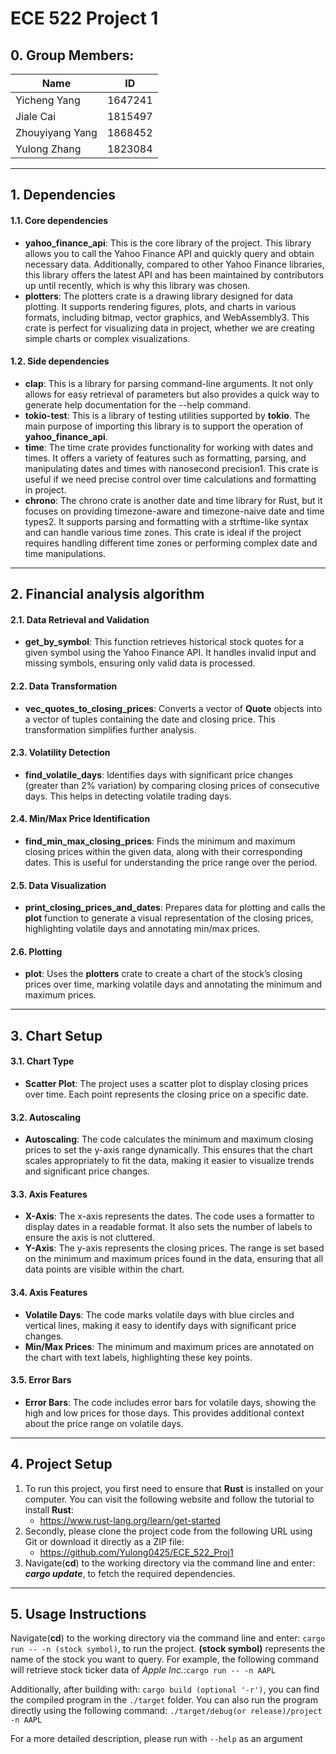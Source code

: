 # ECE 522 Project 1

## 0. Group Members: 
| Name      | ID      |
| ------------- | ------------- |
| Yicheng Yang | 1647241 |
| Jiale Cai | 1815497 |
| Zhouyiyang Yang | 1868452 |
| Yulong Zhang | 1823084 |
___

## 1. Dependencies
#### 1.1. Core dependencies
- **yahoo_finance_api**: This is the core library of the project. This library allows you to call the Yahoo Finance API and quickly query and obtain necessary data. Additionally, compared to other Yahoo Finance libraries, this library offers the latest API and has been maintained by contributors up until recently, which is why this library was chosen.
- **plotters**: The plotters crate is a drawing library designed for data plotting. It supports rendering figures, plots, and charts in various formats, including bitmap, vector graphics, and WebAssembly3. This crate is perfect for visualizing data in project, whether we are creating simple charts or complex visualizations.
#### 1.2. Side dependencies
- **clap**: This is a library for parsing command-line arguments. It not only allows for easy retrieval of parameters but also provides a quick way to generate help documentation for the --help command.
- **tokio-test**: This is a library of testing utilities supported by **tokio**. The main purpose of importing this library is to support the operation of **yahoo_finance_api**.
- **time**: The time crate provides functionality for working with dates and times. It offers a variety of features such as formatting, parsing, and manipulating dates and times with nanosecond precision1. This crate is useful if we need precise control over time calculations and formatting in project.
- **chrono**: The chrono crate is another date and time library for Rust, but it focuses on providing timezone-aware and timezone-naive date and time types2. It supports parsing and formatting with a strftime-like syntax and can handle various time zones. This crate is ideal if the project requires handling different time zones or performing complex date and time manipulations.
---
## 2. Financial analysis algorithm
#### 2.1. Data Retrieval and Validation
- **get_by_symbol**: This function retrieves historical stock quotes for a given symbol using the Yahoo Finance API. It handles invalid input and missing symbols, ensuring only valid data is processed.
#### 2.2. Data Transformation
- **vec_quotes_to_closing_prices**: Converts a vector of **Quote** objects into a vector of tuples containing the date and closing price. This transformation simplifies further analysis.
#### 2.3. Volatility Detection
- **find_volatile_days**: Identifies days with significant price changes (greater than 2% variation) by comparing closing prices of consecutive days. This helps in detecting volatile trading days.
#### 2.4. Min/Max Price Identification
- **find_min_max_closing_prices**: Finds the minimum and maximum closing prices within the given data, along with their corresponding dates. This is useful for understanding the price range over the period.
#### 2.5. Data Visualization
- **print_closing_prices_and_dates**:  Prepares data for plotting and calls the **plot** function to generate a visual representation of the closing prices, highlighting volatile days and annotating min/max prices.
#### 2.6. Plotting
- **plot**:  Uses the **plotters** crate to create a chart of the stock’s closing prices over time, marking volatile days and annotating the minimum and maximum prices.
---
## 3. Chart Setup
#### 3.1. Chart Type
- **Scatter Plot**: The project uses a scatter plot to display closing prices over time. Each point represents the closing price on a specific date.
#### 3.2. Autoscaling
- **Autoscaling**: The code calculates the minimum and maximum closing prices to set the y-axis range dynamically. This ensures that the chart scales appropriately to fit the data, making it easier to visualize trends and significant price changes.
#### 3.3. Axis Features
- **X-Axis**: The x-axis represents the dates. The code uses a formatter to display dates in a readable format. It also sets the number of labels to ensure the axis is not cluttered.
- **Y-Axis**: The y-axis represents the closing prices. The range is set based on the minimum and maximum prices found in the data, ensuring that all data points are visible within the chart.
#### 3.4. Axis Features
- **Volatile Days**: The code marks volatile days with blue circles and vertical lines, making it easy to identify days with significant price changes.
- **Min/Max Prices**: The minimum and maximum prices are annotated on the chart with text labels, highlighting these key points.
#### 3.5. Error Bars
- **Error Bars**: The code includes error bars for volatile days, showing the high and low prices for those days. This provides additional context about the price range on volatile days.
---
## 4. Project Setup
1. To run this project, you first need to ensure that **Rust** is installed on your computer. You can visit the following website and follow the tutorial to install **Rust**:
	- https://www.rust-lang.org/learn/get-started
2. Secondly, please clone the project code from the following URL using Git or download it directly as a ZIP file:
	- https://github.com/Yulong0425/ECE_522_Proj1
3. Navigate(**cd**) to the working directory via the command line and enter: ***cargo update***, to fetch the required dependencies.
---
## 5. Usage Instructions
Navigate(**cd**) to the working directory via the command line and enter: ```cargo run -- -n (stock symbol)```, to run the project. **(stock symbol)** represents the name of the stock you want to query. For example, the following command will retrieve stock ticker data of *Apple Inc.*:```cargo run -- -n AAPL```

Additionally, after building with: ```cargo build (optional '-r')```, you can find the compiled program in the ```./target``` folder. You can also run the program directly using the following command: ```./target/debug(or release)/project -n AAPL```

For a more detailed description, please run with ```--help``` as an argument